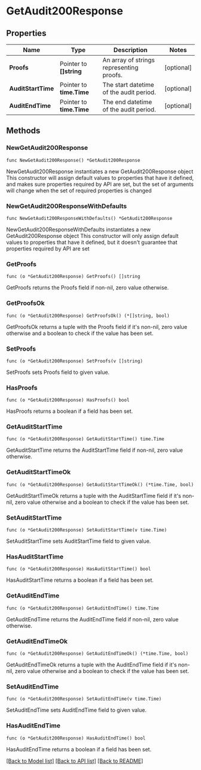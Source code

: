 # GetAudit200Response

## Properties

Name | Type | Description | Notes
------------ | ------------- | ------------- | -------------
**Proofs** | Pointer to **[]string** | An array of strings representing proofs. | [optional] 
**AuditStartTime** | Pointer to **time.Time** | The start datetime of the audit period. | [optional] 
**AuditEndTime** | Pointer to **time.Time** | The end datetime of the audit period. | [optional] 

## Methods

### NewGetAudit200Response

`func NewGetAudit200Response() *GetAudit200Response`

NewGetAudit200Response instantiates a new GetAudit200Response object
This constructor will assign default values to properties that have it defined,
and makes sure properties required by API are set, but the set of arguments
will change when the set of required properties is changed

### NewGetAudit200ResponseWithDefaults

`func NewGetAudit200ResponseWithDefaults() *GetAudit200Response`

NewGetAudit200ResponseWithDefaults instantiates a new GetAudit200Response object
This constructor will only assign default values to properties that have it defined,
but it doesn't guarantee that properties required by API are set

### GetProofs

`func (o *GetAudit200Response) GetProofs() []string`

GetProofs returns the Proofs field if non-nil, zero value otherwise.

### GetProofsOk

`func (o *GetAudit200Response) GetProofsOk() (*[]string, bool)`

GetProofsOk returns a tuple with the Proofs field if it's non-nil, zero value otherwise
and a boolean to check if the value has been set.

### SetProofs

`func (o *GetAudit200Response) SetProofs(v []string)`

SetProofs sets Proofs field to given value.

### HasProofs

`func (o *GetAudit200Response) HasProofs() bool`

HasProofs returns a boolean if a field has been set.

### GetAuditStartTime

`func (o *GetAudit200Response) GetAuditStartTime() time.Time`

GetAuditStartTime returns the AuditStartTime field if non-nil, zero value otherwise.

### GetAuditStartTimeOk

`func (o *GetAudit200Response) GetAuditStartTimeOk() (*time.Time, bool)`

GetAuditStartTimeOk returns a tuple with the AuditStartTime field if it's non-nil, zero value otherwise
and a boolean to check if the value has been set.

### SetAuditStartTime

`func (o *GetAudit200Response) SetAuditStartTime(v time.Time)`

SetAuditStartTime sets AuditStartTime field to given value.

### HasAuditStartTime

`func (o *GetAudit200Response) HasAuditStartTime() bool`

HasAuditStartTime returns a boolean if a field has been set.

### GetAuditEndTime

`func (o *GetAudit200Response) GetAuditEndTime() time.Time`

GetAuditEndTime returns the AuditEndTime field if non-nil, zero value otherwise.

### GetAuditEndTimeOk

`func (o *GetAudit200Response) GetAuditEndTimeOk() (*time.Time, bool)`

GetAuditEndTimeOk returns a tuple with the AuditEndTime field if it's non-nil, zero value otherwise
and a boolean to check if the value has been set.

### SetAuditEndTime

`func (o *GetAudit200Response) SetAuditEndTime(v time.Time)`

SetAuditEndTime sets AuditEndTime field to given value.

### HasAuditEndTime

`func (o *GetAudit200Response) HasAuditEndTime() bool`

HasAuditEndTime returns a boolean if a field has been set.


[[Back to Model list]](../README.md#documentation-for-models) [[Back to API list]](../README.md#documentation-for-api-endpoints) [[Back to README]](../README.md)



